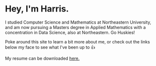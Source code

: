 # Hey, I'm Harris.

I studied Computer Science and Mathematics at Northeastern University, and am now pursuing a Masters degree in Applied Mathematics with a concentration in Data Science, also at Northeastern. Go Huskies!


Poke around this site to learn a bit more about me, or check out the links below my face to see what I've been up to 👍


My resume can be downloaded <a href="Harris%20Bubalo%20Resume.pdf" download>here.</a>
